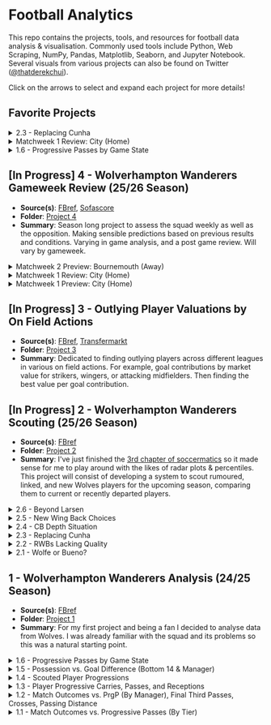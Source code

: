 # Football Analytics

This repo contains the projects, tools, and resources for football data analysis & visualisation. Commonly used tools include Python, Web Scraping, NumPy, Pandas, Matplotlib, Seaborn, and Jupyter Notebook. Several visuals from various projects can also be found on Twitter ([@thatderekchui](https://x.com/thatderekchui)).

Click on the arrows to select and expand each project for more details!

## Favorite Projects

<details>
  <summary>2.3 - Replacing Cunha</summary>

  - **Code**: [project2-3.ipynb](./Project%202/Project%202.3/project2-3.ipynb)  
  - **Summary**:  
    With Cunha leaving to United, I'm interested to see how Wolves will replace the 62.5m euro man. And realistically, his stats won't be replicated at Wolves for a while. Out of all 10 categories, when compared to departing, current, and rumored Wolves players (12), Cunha tops 4 of them, and is 3rd in two others. With a +6.4 difference in non penalty goals and expected goals, the next closest of the bunch is Akturkoglu with +1.3, who stands out as one of the best replacements, and would play well along side the likes of Arias and Lopez. As seen below, he also has the most podium finishes after Cunha.

  <p align="center">
    <img src="./Project%202/Project%202.3/2-3-1.png" alt="2.3" width="75%" />
  </p>

  We can highlight these players (another good pick would be Ben Doak) and split them by shooting, progression, and pressing. It's easy to notice the similarities between Matheus and Kerem. Identical expected goal contributions and shots on target per 90, similar progressively and both fairly aggressive. Despite his lower take ons and npG-xG, Kerem makes up for in touches in the opposite pen and interceptions. Again Ben Doak shares similar stats in the Championship last season. I believe these two are arguably better picks than the likes of Amine Adli and Matthis Abline, both who are more popular choices. 

  <p align="center">
    <img src="./Project%202/Project%202.3/2-3-2.png" alt="2.3" width="75%" />
  </p>

  Here Cunha and Akturkoglu both are the only shot dominant players, which is something we're lacking after Cunha imo. Bellegarde and Munetsi provide depth to both midfield and CAM, hence their press heavy characteristics, espeically for attacking players. Progressive architypes are pretty common, since Wolves already have Arias and Lopez, but Doak would be a good addition as well. Adli and Abline are good too but I would personally perfer Kerem and Ben. That way, Wolves would have a Cunha like player and sufficient progressive options (as well as press heavy like Munetsi).

  <p align="center">
    <img src="./Project%202/Project%202.3/2-3-3.png" alt="2.3" width="75%" />
  </p>

  Below are further metrics and distributions of all the players referenced and used for comparison.

  <p align="center">
    <img src="./Project%202/Project%202.3/2-3-4.png" alt="2.3" width="75%" />
  </p>

</details>

<details>
  <summary>Matchweek 1 Review: City (Home)</summary>

  - **Code**: [postMatchweek1.ipynb](./Project%204/Matchweek%201/postMatchweek1.ipynb)  
  - **Summary**:
    Despite the dissappointing 0-4 result, I believe it's revealing and there's a lot of new insights we can take from this game. Apart from a few major mistakes at the back, the team didn't look to bad imho.

    I'm suprised how central our attack was compared to last time we played city. A 48% centrality bias compared to last time's 13%. A few shots from Munetsi's offside as well as Larsen. Note that all these shows are clustered very close together as well. What impressed me however was Hoever, who not only dealt with Doku fairly well with Doherty (especially compared to last time) and made several progressive passes and crosses on the bottom wing of the graph. In fact, all 4 SCA crosses originated from the right side.
    
    Part of me wonders if there would've been better chances for Larsen if those crosses from the right were passes instead.

    What's concerning is the lack of progression from the left hand side / top wing. Wolfe and Bellegarde didn't contribute much to the attack. Neither did Hugo Bueno later on.

  <p align="center">
    <img src="./Project%204/Matchweek%201/4-1-5.png" alt="4.1" width="75%" />
  </p>

  City also attacked fairly centrally, especially compared to last time. Obviously this is because of Haaland returning vs City playing KDB up top before. Fairly even distribution in passing. Less action on the left / top wing from Doku as mentioned. Much deeper build up play compared to us, but tbf that's what you expect from a team like City.

  <p align="center">
    <img src="./Project%204/Matchweek%201/4-1-6.png" alt="4.1" width="75%" />
  </p>

  I mean the results speak for themselves on the plot below. Our options on the bench aren't bad either: Mosquera, Hugo Bueno, Rodrigo Gomes, Arias, Lopez, as well as Tchatchoua coming in soon. Hopefully it will only be up from here and both Agbadou & Sa gets in the right mindset.

  <p align="center">
    <img src="./Project%204/Matchweek%201/4-1-7.png" alt="4.1" width="75%" />
  </p>

  <p align="center">
    <img src="./Project%204/Matchweek%201/4-1-8.png" alt="4.1" width="75%" />
  </p>

</details>

<details>
  <summary>1.6 - Progressive Passes by Game State</summary>

  - **Code**: [project1_6.ipynb](./Project%201/Project%201.6/project1_6.ipynb)  
  - **Summary**:  
    Continuing on from previous progressive results, Joe from [Concept Scouting](https://x.com/ConceptScouting) suggested that I should look into game states (whether Wolves were ahead, level, or chasing) to determine "whether the PrgP is meaningful or just despirate". It's reasonable to say that Wolves are better to set up defensively and counter, rather than building out through repetitive progressions.

    For each game, we sum up the minutes Wolves were ahead, level, or behind in a game. We can plot this relationship over the course of the season. Progressive passes vs dominant game state (the state Wolves spent the most of the game in) reveals that less PrgP are made when the team is ahead, and more when behind. It makes sense to be more aggressive when trailing. Wolves are also towards the progressive end even when level in goals. We know this since the level median is closer to behind than ahead. It's also not a coincidence that the outliers themselves also reflect this trend.

    We can also plot minutes per game state. As expected, the more time spent ahead, the less PrgP, and more time spent behind, the more PrgP.

    I think I've been looking at this wrong. In the beginning of this project I thought Wolves were losing games because of high PrgP, possession, etc. Now I can confidently say that Wolves are making more PrgP because they're behind, and obviously more games are lost when more time was spent behind, which makes more sense.

    Unfortunately, this will mean the end of my first complete project.

  <p align="center">
    <img src="./Project%201/Project%201.6/1.6.png" alt="1.6" width="75%" />
  </p>
</details>

## [In Progress] 4 - Wolverhampton Wanderers Gameweek Review (25/26 Season)

- **Source(s)**: [FBref](https://fbref.com/en/squads/8cec06e1/Wolverhampton-Wanderers-Stats), [Sofascore](https://www.sofascore.com/team/football/wolverhampton/3)
- **Folder**: [Project 4](./Project%204/)
- **Summary**: Season long project to assess the squad weekly as well as the opposition. Making sensible predictions based on previous results and conditions. Varying in game analysis, and a post game review. Will vary by gameweek.

<details>
  <summary>Matchweek 2 Preview: Bournemouth (Away)</summary>

  - **Code**: [preMW2.ipynb](./Project%204/Matchweek%202/preMW2.ipynb)  
  - **Summary**:
    With a 0-4 loss to City, Wolves are looking to bounce back against Bournemouth. Concerns for Agbadou and Jose Sa's form remains, but hopefully it will being to pick up. Bournemouth played Liverpool and Semenyo was the start of the show, scoring two goals from the right. It's no doubt the likes of KJH and Doc will have to put a shift in to stop that from happening. As a preview lets take a look at our last meeting against Bournemouth in the Premier League:

    The SCA map for Wolves reveals that our attack was mainly focused on the right, with 6 shots in the bottom half space. Bellegarde and Semedo (now KJH) driving up and providing support to the likes of Cunha and Munetsi. Compared to City, there was also way more build up play (74% 1/3 share v 90%). Hopefully KJH will be able to perform like last time against City, obviously with more quality crosses. I won't be suprised if Tchatchoua gets featured later in the game.

    The left hand side was fairly quiet that game. With Wolfe not making much of an impact against City, I'd like to see Hugo Bueno get more game time against Bournemouth. Perhaps Wolfe will perform better with a player like Arias in front of him, as mentioned by [@molineuxmusings](https://x.com/molineuxmusings/status/1957365672670896230). We could also potentially see Fer Lopez making creative player later in the game after Bellegarde subs off.

  <p align="center">
    <img src="./Project%204/Matchweek%202/4-2-1.png" alt="4.2" width="75%" />
  </p>

  Bournemouth had no shortage of chances either. With Zabarnyi being shown a red early in the game, Bournemouth was lacking options in attack later in the game. Semenyo and Ouattara make a few good rights on the left against Doc, but the Wolves defence was able to hold it together. It's also important to note that they had a deeper build up play, favoring threaded passes or crosses past the halfway line, some of them even from Kepa. The likes of Toti, and Mosquera (should he start) will be pivotal in preventing the likes of Semenyo from progressing.

  <p align="center">
    <img src="./Project%204/Matchweek%202/4-2-2.png" alt="4.2" width="75%" />
  </p>

  These maps really just confirm what I've just mentioned. Most of the shots from Wolves are concentrated towards the right, so are the crosses and dribbles. Bournemouth seemingly have actions all over the place. Both sides would really benefit from pacey players using the wider areas more.

  <p align="center">
    <img src="./Project%204/Matchweek%202/4-2-3.png" alt="4.2" width="75%" />
  </p>

  <p align="center">
    <img src="./Project%204/Matchweek%202/4-2-4.png" alt="4.2" width="75%" />
  </p>

</details>

<details>
  <summary>Matchweek 1 Review: City (Home)</summary>

  - **Code**: [postPatchweek1.ipynb](./Project%204/Matchweek%201/postMatchweek1.ipynb)  
  - **Summary**:
    Despite the dissappointing 0-4 result, I believe it's revealing and there's a lot of new insights we can take from this game. Apart from a few major mistakes at the back, the team didn't look to bad imho.

    I'm suprised how central our attack was compared to last time we played city. A 48% centrality bias compared to last time's 13%. A few shots from Munetsi's offside as well as Larsen. Note that all these shows are clustered very close together as well. What impressed me however was Hoever, who not only dealt with Doku fairly well with Doherty (especially compared to last time) and made several progressive passes and crosses on the bottom wing of the graph. In fact, all 4 SCA crosses originated from the right side.
    
    Part of me wonders if there would've been better chances for Larsen if those crosses from the right were passes instead.

    What's concerning is the lack of progression from the left hand side / top wing. Wolfe and Bellegarde didn't contribute much to the attack. Neither did Hugo Bueno later on.

  <p align="center">
    <img src="./Project%204/Matchweek%201/4-1-5.png" alt="4.1" width="75%" />
  </p>

  City also attacked fairly centrally, especially compared to last time. Obviously this is because of Haaland returning vs City playing KDB up top before. Fairly even distribution in passing. Less action on the left / top wing from Doku as mentioned. Much deeper build up play compared to us, but tbf that's what you expect from a team like City.

  <p align="center">
    <img src="./Project%204/Matchweek%201/4-1-6.png" alt="4.1" width="75%" />
  </p>

  I mean the results speak for themselves on the plot below. Our options on the bench aren't bad either: Mosquera, Hugo Bueno, Rodrigo Gomes, Arias, Lopez, as well as Tchatchoua coming in soon. Hopefully it will only be up from here and both Agbadou & Sa gets in the right mindset.

  <p align="center">
    <img src="./Project%204/Matchweek%201/4-1-7.png" alt="4.1" width="75%" />
  </p>

  <p align="center">
    <img src="./Project%204/Matchweek%201/4-1-8.png" alt="4.1" width="75%" />
  </p>

</details>

<details>
  <summary>Matchweek 1 Preview: City (Home)</summary>

  - **Code**: [matchweek1.ipynb](./Project%204/Matchweek%201/matchweek1.ipynb)  
  - **Summary**:
    The first gameweek is coming up this weekend with a tough opponent to start of the season. Wolves only won 1 game against the top 6 last season (Villa). City was also the one to end our 6 game winstreak back in May, and we haven't won a single game since then. To be fair, the drop in form was after relegation is avoided and there's nothing to play for. 

    A good way to gauge this would be to look at our previous match up, which was a 1 - 0 defeat away at City. This first diagram shows us the lanes of attack Wolves where the most shot creating actions happened. Both the top and bottom half were frequent, with lack of central progressions (with the centrality bias being 13%).
    
    The most used attacking zone was the bottom half space of the final third, as circled and highlighted below, so I wouldn't be suprised if that space would be targeted once again. Ait Nouri's shot from the left (top half space) that hit the woodwork then a shot on target to follow up is noted as well. Obviously he playes for Man City now.

  <p align="center">
    <img src="./Project%204/Matchweek%201/4-1-3.png" alt="4.1" width="75%" />
  </p>

  With City, our top half space defensively was heavily exploited. Doku's 13 progressive carries (next highest for City that game was 3), 5 shot creating actions, and 4/10 successful take ons allow him to dominate the left side. This would very likely happen again. Doesn't matter if KJH or Rodrigo Gomes, Wolves are pretty much cooked unless something crazy happens. City's 25% centrality bias perhaps influenced the only goal from De Bruyne. Both Doherty (or Mosquera) and Hoever (or Rodrigo Gomes) will have to put in a huge shift on Saturday to stop Doku (and Cherki, Marmoush, Foden, etc).  

  <p align="center">
    <img src="./Project%204/Matchweek%201/4-1-4.png" alt="4.1" width="75%" />
  </p>

  Here at the bottom also shows the passes, dribbles, and crosses leading up to the shot itself. And the patterns in frequency reveals itself once again. I tried to use sofascore [here](./Project%204/Matchweek%201/sofaScoreTest.ipynb) but couldn't figure out how to scale it properly after scraping so I just gave up. All these points I had to [click manually](https://fcpythonvideocoder.netlify.app/) from the highlights. 

  <p align="center">
    <img src="./Project%204/Matchweek%201/4-1-1.png" alt="4.1" width="75%" />
  </p>

  <p align="center">
    <img src="./Project%204/Matchweek%201/4-1-2.png" alt="4.1" width="75%" />
  </p>

</details>

## [In Progress] 3 - Outlying Player Valuations by On Field Actions

- **Source(s)**: [FBref](https://fbref.com/en/), [Transfermarkt](https://www.transfermarkt.com/)
- **Folder**: [Project 3](./Project%203/)
- **Summary**: Dedicated to finding outlying players across different leagues in various on field actions. For example, goal contributions by market value for strikers, wingers, or attacking midfielders. Then finding the best value per goal contribution. 

## [In Progress] 2 - Wolverhampton Wanderers Scouting (25/26 Season)

- **Source(s)**: [FBref](https://fbref.com/en/squads/8cec06e1/2024-2025/Wolverhampton-Wanderers-Stats)
- **Folder**: [Project 2](./Project%202/)
- **Summary**: I've just finished the [3rd chapter of soccermatics](https://soccermatics.readthedocs.io/en/latest/lesson3/ScoutingPlayers.html) so it made sense for me to play around with the likes of radar plots & percentiles. This project will consist of developing a system to scout rumoured, linked, and new Wolves players for the upcoming season, comparing them to current or recently departed players.

<details>
  <summary>2.6 - Beyond Larsen</summary>

  - **Code**: [project2-6.ipynb](./Project%202/Project%202.6/project2-6.ipynb)  
  - **Summary**:
    Despite just signing for Wolves, Larsen is already being pursuited by the likes of Newcastle. It's no doubt that he (along with Andre and Joao Gomes) will be staying for long after this season.

    There are a also links with Uche at Getafe, who I believe will pair well with Larsen. He is able to do will in areas Larsen can't: Progressive Actions, Take Ons, Touches in the Pen, and Shot Creating Actions.

  <p align="center">
    <img src="./Project%202/Project%202.6/2-6-1.png" alt="2.6" width="75%" />
  </p>

  Of course, Larsen's goals per shot ratio is way above average. 60% of his shots are on target. 25% of his shots are goals. This means he scores every 4 shots he makes. This ratio is better than Haaland btw (I think hes around 21%).

  To be honest, the likes of Kalajdzic and Silva are both overlooked as well. Who knows how well they will play when they get a chance.

  <p align="center">
    <img src="./Project%202/Project%202.6/2-6-2.png" alt="2.6" width="75%" />
  </p>

</details>

<details>
  <summary>2.5 - New Wing Back Choices</summary>

  - **Code**: [project2-5.ipynb](./Project%202/Project%202.5/tchatchoua.ipynb)  
  - **Summary**:
    With new wing back signings Tchatchoua and Wolfe, lets revisit their metrics with different situations.

    Many argue that Tchatchoua has lacking qualities other than speed because his stats a underwhelming to say the leastt. On the other hand, what he excels on covers what Hoever is missing. Both 82nd %tile in Take on Success and 71st %tile in % Defensive Third Tackles reflects that he is great a 1 on 1 play (both with or without the ball), which is something Pereira admires. His frequency of progressive actions is also solid: 4.34 touches on average per PrgA.

  <p align="center">
    <img src="./Project%202/Project%202.5/2-5-1.png" alt="2.5" width="75%" />
  </p>

  Hoever (KJH) on the other hand is more defensively sound that most people think. Suprisingly, his actions in the middle third (37.43%) is nearly just as much as his defensive third (39.97%). He also has a high attacking ratio for a wing back at 24.64%. Ultimately, he has a better chance of a shot creating action by passing rather than crossing. The good thing is that we saw all these qualities in the recent City game, as mentioned in the [matchweek 1 review](./Project%204/Matchweek%201/postMatchweek1.ipynb).

  <p align="center">
    <img src="./Project%202/Project%202.5/2-5-2.png" alt="2.5" width="75%" />
  </p>

  Wolfe is interesting because he had a mediocure game against City. But his 98th percentile for dribblers tackled is often overlooked. Good amount of touches in the pen, and is solid in goal creations. Interesting to see that he made no crosses into the penalty box in the last 365 days, and lacking carries (23% compared to Hugo Buenos 60%).

  <p align="center">
    <img src="./Project%202/Project%202.5/2-5-3.png" alt="2.5" width="75%" />
  </p>

  Lastly, Bueno arguably has better progression than Wolfe. 96th percentile on take on success and the best of all Wolves WBs in terms of touches per progressive actions. Also very high quality actions into the penalty box, so every pass, cross, and carry into the penalty box has a very high chance to turning into a shot creating action.

  <p align="center">
    <img src="./Project%202/Project%202.5/2-5-4.png" alt="2.5" width="75%" />
  </p>

</details>

<details>
  <summary>2.4 - CB Depth Situation</summary>

  - **Code**: [project2-4.ipynb](./Project%202/Project%202.4/project2-4.ipynb)  
  - **Summary**:
    The starting center back roles are primarily sorted. But then comes the issue of squad depth. It's no suprise the backline to start the season would likely consist of Toti, Agbadou, and Doherty, with Mosquera slowly implemented back into the squad, mainly use to his shaky injury record. That said, we are one injury away from a defensive crisis. With only Santiago Bueno as backup, there isn't anyone else to fill that LCB position if Toti gets injured.

    Renan, Disasi, and Kelly are among the few players linked to this role. Both Disasi and Kelly are out of favor in their respective clubs. Disasi is a potential option with Wolves considering a deal with him and striker Fofana. Kelly is another fair choice, with high defensive work rates as well as progressive distributions. However with his wage being upwards of 80k I don't see this happening. This leaves us with Renan, who has some of the best ball distribution stats of the bunch.

  <p align="center">
    <img src="./Project%202/Project%202.4/2-4-1.png" alt="2.4" width="75%" />
  </p>

  Lets focus on Renan: 4.1 tackles and interceptions, 4.7 recoveries, 7.1 progressive actions and 5 final third entries (all per 90). Granted this was during his time at Internacional last year, but the point still stands. It's also important to mention Toti's impressive 1.05 OF - xOF, which stands for the difference between his on off goal difference and expected on off goal difference. He not only has a positive xOF, but exceeds that threshold when on the pitch.

  <p align="center">
    <img src="./Project%202/Project%202.4/2-4-2.png" alt="2.4" width="75%" />
  </p>

  And it shows here too, with Toti having the best team impact score of all sampled players. The only progressive player currently is Doherty, so higher progression is always welcomed in wider center back roles, such as Renan and Disasi.

  <p align="center">
    <img src="./Project%202/Project%202.4/2-4-3.png" alt="2.4" width="75%" />
  </p>

  Below are further metrics and distributions of all the players referenced and used for comparison. You can see how the wide backs are more progressive than the center backs (Agbadou), hence in search of a LCB the focus is a little more towards ball distribution, making Renan a great candidate.

  <p align="center">
    <img src="./Project%202/Project%202.4/2-4-4.png" alt="2.4" width="75%" />
  </p>

</details>

<details>
  <summary>2.3 - Replacing Cunha</summary>

  - **Code**: [project2-3.ipynb](./Project%202/Project%202.3/project2-3.ipynb)  
  - **Summary**:  
    With Cunha leaving to United, I'm interested to see how Wolves will replace the 62.5m euro man. And realistically, his stats won't be replicated at Wolves for a while. Out of all 10 categories, when compared to departing, current, and rumored Wolves players (12), Cunha tops 4 of them, and is 3rd in two others. With a +6.4 difference in non penalty goals and expected goals, the next closest of the bunch is Akturkoglu with +1.3, who stands out as one of the best replacements, and would play well along side the likes of Arias and Lopez. As seen below, he also has the most podium finishes after Cunha.

  <p align="center">
    <img src="./Project%202/Project%202.3/2-3-1.png" alt="2.3" width="75%" />
  </p>

  We can highlight these players (another good pick would be Ben Doak) and split them by shooting, progression, and pressing. It's easy to notice the similarities between Matheus and Kerem. Identical expected goal contributions and shots on target per 90, similar progressively and both fairly aggressive. Despite his lower take ons and npG-xG, Kerem makes up for in touches in the opposite pen and interceptions. Again Ben Doak shares similar stats in the Championship last season. I believe these two are arguably better picks than the likes of Amine Adli and Matthis Abline, both who are more popular choices. 

  <p align="center">
    <img src="./Project%202/Project%202.3/2-3-2.png" alt="2.3" width="75%" />
  </p>

  Here Cunha and Akturkoglu both are the only shot dominant players, which is something we're lacking after Cunha imo. Bellegarde and Munetsi provide depth to both midfield and CAM, hence their press heavy characteristics, espeically for attacking players. Progressive architypes are pretty common, since Wolves already have Arias and Lopez, but Doak would be a good addition as well. Adli and Abline are good too but I would personally perfer Kerem and Ben. That way, Wolves would have a Cunha like player and sufficient progressive options (as well as press heavy like Munetsi).

  <p align="center">
    <img src="./Project%202/Project%202.3/2-3-3.png" alt="2.3" width="75%" />
  </p>

  Below are further metrics and distributions of all the players referenced and used for comparison.

  <p align="center">
    <img src="./Project%202/Project%202.3/2-3-4.png" alt="2.3" width="75%" />
  </p>

</details>

<details>
  <summary>2.2 - RWBs Lacking Quality</summary>

  - **Code**: [project2-2.ipynb](./Project%202/Project%202.2/project2-2.ipynb)  
  - **Summary**:  
    This is probably one of the most detailed sub projects so far and was a pain to code out.

    There's currently a dilemma for the right wing back (RWB) position at Wolves. Like Ait Nouri, Semedo had just left and there are large shoes to fill once again. Other options are Hoever (KJH), who just like Hugo Bueno in 2.1 just returned from loan (Auxerre). On the other hand with Rodrigo Gomes who had a few good rotational minutes, scoring in both games against Leicester. Pedro Lima has potential but with limited minutes he could be going out on loan.

    Many think KJH and R. Gomes aren't exactly premier league proven, and Wolves have been searching for an established wing back. Almost aquiring Pubill (who played with Hugo Bueno recently at the U21 Euros), however the deal was hijacked last minute by Athletico. Another rumor that stands out would be Sanchez (also played with both at U21 Euros), who as of writing is reluctant to sign for Wolves for the same reason: lack of European football and ambition.

    It's no suprise that their agents are using Wolves as a chip to lure other more ambitious clubs to sign. And it's also no suprise that KJH would get the starting role against City this weekend. We can compare the departed, current, and rumored players in a donut bar chart to see the overall trend / type of RWB Wolves tend to prefer.

  <p align="center">
    <img src="./Project%202/Project%202.2/2-2-1.png" alt="2.2" width="75%" />
  </p>
  
  We split the donut into offensive and defensive attributes. Each player is compared to another and naturally higher numbers float towards the edge. In the rank grid to the right, we can see how Ratiu and Sanchez have some of the best stats. Ratiu is top for shot creating actions and successful take ons, both as I've mentioned in 2.1 are crutial to Pereira's play style. On the other hand, Sanchez tops in tackles, interceptions, blocks, and expected goal contributions. Ratiu also finishes top in the podium, with 2 1st place finishes and 5 2nd / 3rd finishes.

  <p align="center">
    <img src="./Project%202/Project%202.2/2-2-2.png" alt="2.2" width="75%" />
  </p>

  The individual player donuts also show the same thing. I think R. Gomes would be a phenominal rotational / supersub player this season, turning tackles / interceptions into progressive actions later in the game. You can also see some of the weakesses Ratiu or even KJH would be able to cover up with Semedo now gone.

  <p align="center">
    <img src="./Project%202/Project%202.2/2-2-3.png" alt="2.2" width="75%" />
  </p>

  Below are further metrics and distributions that I thought could add to this project.

  <p align="center">
    <img src="./Project%202/Project%202.2/2-2-4.png" alt="2.2" width="75%" />
  </p>

</details>

<details>
  <summary>2.1 - Wolfe or Bueno?</summary>

  - **Code**: [project2-1.ipynb](./Project%202/Project%202.1/project2-1.ipynb)  
  - **Summary**:  
    With Ait Nouri leaving the Man City in the beginning of the window, there were big shoes to fill on the left wing back position. Hugo Bueno, who is homegrown and had just returned from a fairly decent loan under Van Persie at Feyenoord, was expected to step up. Wolfe was also signed from Alkmaar, and it looks like they will share minutes for the spot as of now.

    The basic radar plot generated can be split in half for the LWB's offensive and defensive attributes. For instant, Progressive actions are a sum of progressive carries, passes, and receptions. These are scaled and normalized to the selection of players in question, so for example Ait Nouri (RAN) seems to have 100% Successful Take Ons but that's because he has the most of the three.

    It's easy to notice why RAN was so successful under Pereira. As [Doherty mentioned in an interview](https://www.youtube.com/watch?v=ZbGNFc41OlU&ab_channel=Wolves), Pereira prefers wing backs to take on opponents 1v1 rather than passing with support (like Nuno). I'm expecting Bueno to start the first game against City, but interested to see what happens beyond that.

  <p align="center">
    <img src="./Project%202/Project%202.1/2-1.png" alt="2.1" width="75%" />
  </p>

</details>

## 1 - Wolverhampton Wanderers Analysis (24/25 Season)
<!-- **1 - Wolverhampton Wanderers Analysis (24/25 Season)** -->

- **Source(s)**: [FBref](https://fbref.com/en/squads/8cec06e1/2024-2025/Wolverhampton-Wanderers-Stats)
- **Folder**: [Project 1](./Project%201/)
- **Summary**: For my first project and being a fan I decided to analyse data from Wolves. I was already familiar with the squad and its problems so this was a natural starting point.

<details>
  <summary>1.6 - Progressive Passes by Game State</summary>

  - **Code**: [project1_6.ipynb](./Project%201/Project%201.6/project1_6.ipynb)  
  - **Summary**:  
    Continuing on from previous progressive results, Joe from [Concept Scouting](https://x.com/ConceptScouting) suggested that I should look into game states (whether Wolves were ahead, level, or chasing) to determine "whether the PrgP is meaningful or just despirate". It's reasonable to say that Wolves are better to set up defensively and counter, rather than building out through repetitive progressions.

    For each game, we sum up the minutes Wolves were ahead, level, or behind in a game. We can plot this relationship over the course of the season. Progressive passes vs dominant game state (the state Wolves spent the most of the game in) reveals that less PrgP are made when the team is ahead, and more when behind. It makes sense to be more aggressive when trailing. Wolves are also towards the progressive end even when level in goals. We know this since the level median is closer to behind than ahead. It's also not a coincidence that the outliers themselves also reflect this trend.

    We can also plot minutes per game state. As expected, the more time spent ahead, the less PrgP, and more time spent behind, the more PrgP.

    I think I've been looking at this wrong. In the beginning of this project I thought Wolves were losing games because of high PrgP, possession, etc. Now I can confidently say that Wolves are making more PrgP because they're behind, and obviously more games are lost when more time was spent behind, which makes more sense.

    Unfortunately, this will mean the end of my first complete project.

  <p align="center">
    <img src="./Project%201/Project%201.6/1.6.png" alt="1.6" width="75%" />
  </p>

</details>

<details>
  <summary>1.5 - Possession vs. Goal Difference (Bottom 14 & Manager)</summary>

  - **Code**: [project1_5.ipynb](./Project%201/Project%201.5/project1_5.ipynb)  
  - **Summary**:  
    Drawing inspiration from previous progressive results, and [Soccermatic's possession samples](https://soccermatics.readthedocs.io/en/latest/lesson2/Possession.html), I plotted such relationships by filtering out top 6 teams (where progressiveness didn't matter) and noticed the following trends:

    - No obvious relationship between possession and goal different when all games are plotted.
    - However when games against the top 6 are filtered out, data reveals that lower possession (and logically, progression) is related to positive goal difference, even for both Gary O'Neil and Vitor Pereira.
    - As an example, O'Neil was winless in games with 54%+ possession, which made up the bulk of his losses (against the bottom 14).
    - Pereira was unbeaten in games with <54% possession, which also made up the bulk of his wins (against the bottom 14).
    - Again, the only wins O'Neil had only game from the games with 54%+ possession.
    - On the flip side, all of Pereira's losses against the bottom 14 originated from games with <54% possession.

    All this provides valuable insights to concerns in progression as mentioned in 1.1 and 1.2, with possession backing up the correlation. Evidently, less progressive passes are able to be made if there's less possession of the ball, for obvious reasons. I'm interested to see if Pereira will still decide to play high possession and high progressiveness against bottom 14 teams, despite the negative results in that department.

    Based on [this video from Tifo Football](https://x.com/TifoFootball_/status/1702577998421987506) at 6:35 via [Jake Kolliari](https://x.com/_JKDS_), non penalty xG difference is one of the biggest indicators in avoiding relegation. Lucky for me, Wolves never won a single penalty so whether the plots included penalties or not makes no difference.
    
    I'm very confident that with low possession and lower amounts of (but higher quality) progressiveness against the bottom 14, most of these games are very winnable. If Wolves were to do that 24/25, European football would have very much been achievable, let alone surviving relegation.

  <p align="center">
    <img src="./Project%201/Project%201.5/1.5.png" alt="1.5" width="75%" />
  </p>

</details>

<details>
  <summary>1.4 - Scouted Player Progressions</summary>

  - **Code**: [project1_4.ipynb](./Project%201/Project%201.4/project1_4.ipynb)  
  - **Summary**:  
    A look into scouted / players linked with Wolves may give us a better idea of where Wolves may be heading in terms of progression next season. I used [@jay_wwfc07's scouted list](https://x.com/jay_wwfc07/status/1949467837384597551) on twitter as reference.

    - Milan Van Ewijk from Coventry have similar progressive profiles as RAN, and Rodrigo Gomes, so does Blas with Cunha.
    - Adli has high progressive carries, which is needed if Wolves decide to continue with high PrgP games. Which I still don't understand.

  <p align="center">
    <img src="./Project%201/Project%201.4/1.4.png" alt="1.4" width="75%" />
  </p>

</details>

<details>
  <summary>1.3 - Player Progressive Carries, Passes, and Receptions</summary>

  - **Code**: [project1_3.ipynb](./Project%201/Project%201.3/project1_3.ipynb)
  - **Summary**:  
    To understand the correlation with progression and recent results from 1.1 and 2, in 1.3 I looked into each player's contribution to progression.
    
    - When plotted against minutes played, starters like Cunha (Sold), RAN (Sold), Gomes, Semedo (Left) all stood out.
    - Interesting results came from PrgC, PrgP, and PrgR per 90. When plotted, supersubs / rotational players like R. Games, Sarabia (Left), Guedes (Sold), and Hwang outperformed the starters.
    - It's clear that Pereira uses these players later in the game for higher progression, but on the flip side cause more turnovers, which could explain some of the games lost.

  <p align="center">
    <img src="./Project%201/Project%201.3/1.3.png" alt="1.3" width="75%" />
  </p>

</details>

<details>
  <summary>1.2 - Match Outcomes vs. PrgP (By Manager), Final Third Passes, Crosses, Passing Distance</summary>

  - **Code**: [project1_2.ipynb](./Project%201/Project%201.2/project1_2.ipynb)
  - **Summary**:   Reached out to [Matt Penn](https://www.linkedin.com/in/matthew-penn-732551232/) for some help, who is an insights data scientist at the FA. He mentioned that it could be due to a change in managers. I looked into this, but it didn't matter whether it was GON or VP:
    
    - Both managers were winless in games with 32+ PrgP (which makes sense because Wolves were winless in all 17 in games with 32+ PrgP anyways in 1.1)
    - Pereira won 10 out of 13, all games with 31≥ PrgP
  
    Same thing with final third passes, crosses, and passing distance, where more of those correlated to more losses. Those results are at the bottom of the 1.2 code file.

  <p align="center">
    <img src="./Project%201/Project%201.2/1.2.png" alt="1.2" width="75%" />
  </p>

</details>

<details>
  <summary>1.1 - Match Outcomes vs. Progressive Passes (By Tier)</summary>
   
  - **Code**: [project1_1.ipynb](./Project%201/Project%201.1/project1_1.ipynb)
  - **Summary**: A lot of the games were lost due to progression. Maybe even too much of it:
  
    - Winless in all 17 in games with 32+ PrgP
    - 12 wins in 21 in games with 31≥ PrgP
    - Undefeated in all 12 games against the bottom 14, in games with ≤31 PrgP
    
    This doesn't really make much sense. More progression typically don't 
    correlate to less wins, but the data shows otherwise.

  <p align="center">
    <img src="./Project%201/Project%201.1/1.1.png" alt="1.1" width="75%" />
  </p>

</details>